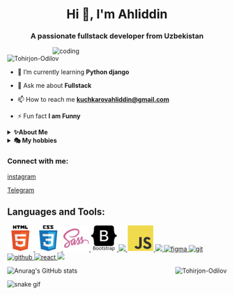 <h1 align="center">Hi 👋, I'm Ahliddin</h1>
<h3 align="center">A passionate fullstack developer from Uzbekistan</h3>
<img align="right" width="400" src="https://c.tenor.com/2uyENRmiUt0AAAAC/coding.gif" alt="coding" />

<p align="left"> <img src="https://komarev.com/ghpvc/?username=Tohirjon-Odilov&label=Profile%20views&color=0e75b6&style=flat" alt="Tohirjon-Odilov" /> </p>

- 🌱 I’m currently learning **Python django**

- 💬 Ask me about **Fullstack**

- 📫 How to reach me **kuchkarovahliddin@gmail.com**

- ⚡ Fun fact **I am Funny**
<details>
    <summary><b>✨About Me</b></summary><br/>
    My name is <strong>Ahliddin.</strong> Full name is <strong>Kuchkarov Ahliddin.</strong> I'm from <strong>Andijan. 16.y.o</strong>
</details>
<details>
    <summary><b>🎭 My hobbies</b></summary><br/>
      <strong>Programming, Tennis, Reading book.</strong>
</details>

<h3 align="left">Connect with me:</h3>
<p align="left">
 <a href="https://instagram.com/mr_ahliddin" target="blank" >
    instagram   
</a>

 <a href="https://t.me/mr_ahliddin" target="_blank">
       
Telegram</a>
    </p>

<h2 align="left">Languages and Tools:</h2>
<p align="left"> <a href="https://www.w3.org/html/" target="_blank" rel="noreferrer"> <img src="https://raw.githubusercontent.com/devicons/devicon/master/icons/html5/html5-original-wordmark.svg" alt="html5" width="60" height="60"/> </a> <a href="https://www.w3schools.com/css/" target="_blank" rel="noreferrer"> <img src="https://raw.githubusercontent.com/devicons/devicon/master/icons/css3/css3-original-wordmark.svg" alt="css3" width="60" height="60"/> </a> <a href="https://sass-lang.com" target="_blank" rel="noreferrer"> <img src="https://raw.githubusercontent.com/devicons/devicon/master/icons/sass/sass-original.svg" alt="sass" width="60" height="60"/> <a href="https://getbootstrap.com" target="_blank" rel="noreferrer"> <img src="https://raw.githubusercontent.com/devicons/devicon/master/icons/bootstrap/bootstrap-plain-wordmark.svg" alt="bootstrap" width="60" height="60"/> </a> <a href="https://tailwindcss.com/" target="_blank" rel="noreferrer"> <img src="https://www.vectorlogo.zone/logos/tailwindcss/tailwindcss-icon.svg" alt=" " width="60" height="60"/> </a> <a href="https://developer.mozilla.org/en-US/docs/Web/JavaScript" target="_blank" rel="noreferrer"> <img src="https://raw.githubusercontent.com/devicons/devicon/master/icons/javascript/javascript-original.svg" alt="javascript" width="60" height="60"/> </a> <a href="https://www.cprogramming.com/" target="_blank" rel="noreferrer"> <img src="https://raw.githubusercontent.com/devicons/devicon/master/icons/c/c-original.sv-g" alt=" " width="60" height="60"/> </a> <a href="https://www.figma.com/" target="_blank" rel="noreferrer"> <img src="https://www.vectorlogo.zone/logos/figma/figma-icon.svg" alt="figma" width="60" height="60"/> </a> <a href="https://git-scm.com/" target="_blank" rel="noreferrer"> <img src="https://www.vectorlogo.zone/logos/git-scm/git-scm-icon.svg" alt="git" width="60" height="60"/> </a><a href="https://github.com/" target="_blank" rel="noreferrer">
        <img src="https://www.vectorlogo.zone/logos/github/github-icon.svg" alt="github" width="60" height="60" />
      </a><a href="https://reactjs.org/" target="_blank" rel="noreferrer">
        <img src="https://www.vectorlogo.zone/logos/reactjs/reactjs-icon.svg" alt="react" width="60" height="60" />
      </a><a href="https://vuejs.org/" target="_blank" rel="noreferrer">
        <img src="https://www.vectorlogo.zone/logos/vuejs/vuejs-icon.s-vg" alt=" " width="60" height="60" />
      </a> </p>
<p><img align="right" src="https://github-readme-stats.vercel.app/api/top-langs?username=Tohirjon-Odilov&show_icons=true&&theme=radical&locale=en&layout=compact" alt="Tohirjon-Odilov" /></p>


![Anurag's GitHub stats](https://github-readme-stats.vercel.app/api?username=Tohirjon-Odilov&show_icons=true&theme=tokyonight)

  
![snake gif](https://github.com/Tohirjon-Odilov/Tohirjon-Odilov/blob/output/github-contribution-grid-snake.gif)
